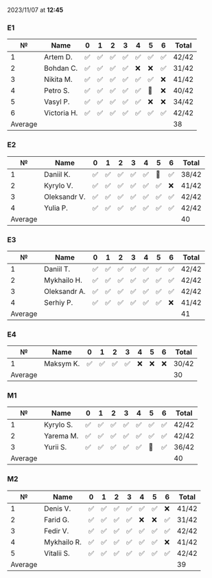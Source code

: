 2023/11/07 at **12:45**
### E1
|№|Name|0|1|2|3|4|5|6|Total|
|-----|-----|-----|-----|-----|-----|-----|-----|-----|-----|
|1|Artem D.|✅|✅|✅|✅|✅|✅|✅|42/42|
|2|Bohdan C.|✅|✅|✅|✅|❌|❌|✅|31/42|
|3|Nikita M.|✅|✅|✅|✅|✅|✅|❌|41/42|
|4|Petro S.|✅|✅|✅|✅|✅|🔄|❌|40/42|
|5|Vasyl P.|✅|✅|✅|✅|✅|❌|❌|34/42|
|6|Victoria H.|✅|✅|✅|✅|✅|✅|✅|42/42|
|Average|||||||||38|
### E2
|№|Name|0|1|2|3|4|5|6|Total|
|-----|-----|-----|-----|-----|-----|-----|-----|-----|-----|
|1|Daniil K.|✅|✅|✅|✅|✅|🔄|✅|38/42|
|2|Kyrylo V.|✅|✅|✅|✅|✅|✅|❌|41/42|
|3|Oleksandr V.|✅|✅|✅|✅|✅|✅|✅|42/42|
|4|Yulia P.|✅|✅|✅|✅|✅|✅|✅|42/42|
|Average|||||||||40|
### E3
|№|Name|0|1|2|3|4|5|6|Total|
|-----|-----|-----|-----|-----|-----|-----|-----|-----|-----|
|1|Daniil T.|✅|✅|✅|✅|✅|✅|✅|42/42|
|2|Mykhailo H.|✅|✅|✅|✅|✅|✅|✅|42/42|
|3|Oleksandr A.|✅|✅|✅|✅|✅|✅|✅|42/42|
|4|Serhiy P.|✅|✅|✅|✅|✅|✅|❌|41/42|
|Average|||||||||41|
### E4
|№|Name|0|1|2|3|4|5|6|Total|
|-----|-----|-----|-----|-----|-----|-----|-----|-----|-----|
|1|Maksym K.|✅|✅|✅|✅|❌|❌|❌|30/42|
|Average|||||||||30|
### M1
|№|Name|0|1|2|3|4|5|6|Total|
|-----|-----|-----|-----|-----|-----|-----|-----|-----|-----|
|1|Kyrylo S.|✅|✅|✅|✅|✅|✅|✅|42/42|
|2|Yarema M.|✅|✅|✅|✅|✅|✅|✅|42/42|
|3|Yurii S.|✅|✅|✅|✅|✅|🔄|✅|36/42|
|Average|||||||||40|
### M2
|№|Name|0|1|2|3|4|5|6|Total|
|-----|-----|-----|-----|-----|-----|-----|-----|-----|-----|
|1|Denis V.|✅|✅|✅|✅|✅|✅|❌|41/42|
|2|Farid G.|✅|✅|✅|✅|❌|❌|✅|31/42|
|3|Fedir V.|✅|✅|✅|✅|✅|✅|✅|42/42|
|4|Mykhailo R.|✅|✅|✅|✅|✅|✅|❌|41/42|
|5|Vitalii S.|✅|✅|✅|✅|✅|✅|✅|42/42|
|Average|||||||||39|

